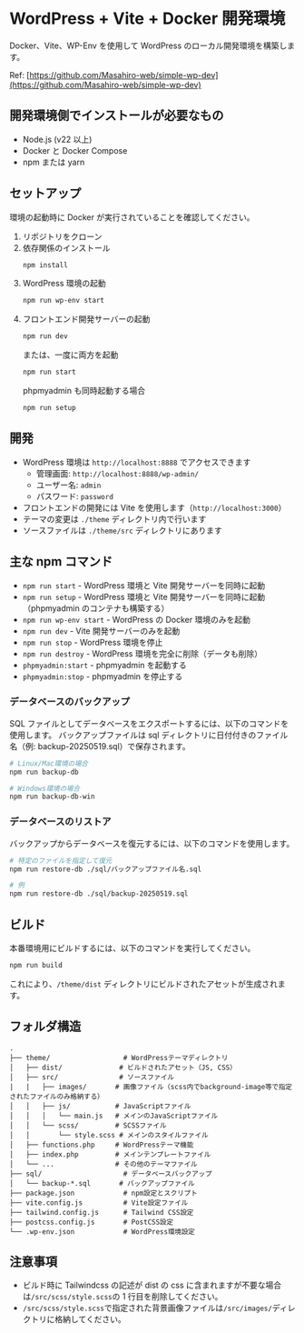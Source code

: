 # WordPress + Vite + Docker 開発環境

Docker、Vite、WP-Env を使用して WordPress のローカル開発環境を構築します。

Ref: [https://github.com/Masahiro-web/simple-wp-dev](https://github.com/Masahiro-web/simple-wp-dev)

## 開発環境側でインストールが必要なもの

- Node.js (v22 以上)
- Docker と Docker Compose
- npm または yarn

## セットアップ

環境の起動時に Docker が実行されていることを確認してください。

1. リポジトリをクローン
2. 依存関係のインストール
   ```bash
   npm install
   ```
3. WordPress 環境の起動
   ```bash
   npm run wp-env start
   ```
4. フロントエンド開発サーバーの起動
   ```bash
   npm run dev
   ```
   または、一度に両方を起動
   ```bash
   npm run start
   ```
   phpmyadmin も同時起動する場合
   ```bash
   npm run setup
   ```

## 開発

- WordPress 環境は `http://localhost:8888` でアクセスできます
  - 管理画面: `http://localhost:8888/wp-admin/`
  - ユーザー名: `admin`
  - パスワード: `password`
- フロントエンドの開発には Vite を使用します（`http://localhost:3000`）
- テーマの変更は `./theme` ディレクトリ内で行います
- ソースファイルは `./theme/src` ディレクトリにあります

## 主な npm コマンド

- `npm run start` - WordPress 環境と Vite 開発サーバーを同時に起動
- `npm run setup` - WordPress 環境と Vite 開発サーバーを同時に起動（phpmyadmin のコンテナも構築する）
- `npm run wp-env start` - WordPress の Docker 環境のみを起動
- `npm run dev` - Vite 開発サーバーのみを起動
- `npm run stop` - WordPress 環境を停止
- `npm run destroy` - WordPress 環境を完全に削除（データも削除）
- `phpmyadmin:start` - phpmyadmin を起動する
- `phpmyadmin:stop` - phpmyadmin を停止する

### データベースのバックアップ

SQL ファイルとしてデータベースをエクスポートするには、以下のコマンドを使用します。
バックアップファイルは sql ディレクトリに日付付きのファイル名（例: backup-20250519.sql）で保存されます。

```bash
# Linux/Mac環境の場合
npm run backup-db

# Windows環境の場合
npm run backup-db-win
```

### データベースのリストア

バックアップからデータベースを復元するには、以下のコマンドを使用します。

```bash
# 特定のファイルを指定して復元
npm run restore-db ./sql/バックアップファイル名.sql

# 例
npm run restore-db ./sql/backup-20250519.sql
```

## ビルド

本番環境用にビルドするには、以下のコマンドを実行してください。

```bash
npm run build
```

これにより、`/theme/dist` ディレクトリにビルドされたアセットが生成されます。

## フォルダ構造

```plaintext
.
├── theme/                  # WordPressテーマディレクトリ
│   ├── dist/              # ビルドされたアセット（JS, CSS）
│   ├── src/               # ソースファイル
|   |   ├── images/       # 画像ファイル（scss内でbackground-image等で指定されたファイルのみ格納する）
│   │   ├── js/           # JavaScriptファイル
│   │   │   └── main.js   # メインのJavaScriptファイル
│   │   └── scss/         # SCSSファイル
│   │       └── style.scss # メインのスタイルファイル
│   ├── functions.php     # WordPressテーマ機能
│   ├── index.php         # メインテンプレートファイル
│   └── ...               # その他のテーマファイル
├── sql/                    # データベースバックアップ
│   └── backup-*.sql       # バックアップファイル
├── package.json            # npm設定とスクリプト
├── vite.config.js          # Vite設定ファイル
├── tailwind.config.js      # Tailwind CSS設定
├── postcss.config.js       # PostCSS設定
└── .wp-env.json            # WordPress環境設定
```

## 注意事項

- ビルド時に Tailwindcss の記述が dist の css に含まれますが不要な場合は`/src/scss/style.scss`の 1 行目を削除してください。
- `/src/scss/style.scss`で指定された背景画像ファイルは`/src/images/`ディレクトリに格納してください。
